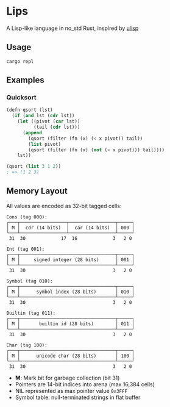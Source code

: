 # Lips

A Lisp-like language in no_std Rust, inspired by [ulisp](https://github.com/technoblogy/ulisp)

## Usage

`cargo repl`

## Examples

### Quicksort

```lisp
(defn qsort (lst)
  (if (and lst (cdr lst))
    (let ((pivot (car lst))
          (tail (cdr lst)))
      (append
        (qsort (filter (fn (x) (< x pivot)) tail))
        (list pivot)
        (qsort (filter (fn (x) (not (< x pivot))) tail))))
    lst))

(qsort (list 3 1 2))
; => (1 2 3)
```

## Memory Layout

All values are encoded as 32-bit tagged cells:

```
Cons (tag 000):
┌───┬─────────────────┬─────────────────┬─────┐
│ M │  cdr (14 bits)  │  car (14 bits)  │ 000 │
└───┴─────────────────┴─────────────────┴─────┘
 31  30             17  16             3   2 0

Int (tag 001):
┌───┬───────────────────────────────────┬─────┐
│ M │     signed integer (28 bits)      │ 001 │
└───┴───────────────────────────────────┴─────┘
 31  30                                3   2 0

Symbol (tag 010):
┌───┬───────────────────────────────────┬─────┐
│ M │      symbol index (28 bits)       │ 010 │
└───┴───────────────────────────────────┴─────┘
 31  30                                3   2 0

Builtin (tag 011):
┌───┬───────────────────────────────────┬─────┐
│ M │       builtin id (28 bits)        │ 011 │
└───┴───────────────────────────────────┴─────┘
 31  30                                3   2 0

Char (tag 100):
┌───┬───────────────────────────────────┬─────┐
│ M │      unicode char (28 bits)       │ 100 │
└───┴───────────────────────────────────┴─────┘
 31  30                                3   2 0
```

- **M**: Mark bit for garbage collection (bit 31)
- Pointers are 14-bit indices into arena (max 16,384 cells)
- NIL represented as max pointer value `0x3FFF`
- Symbol table: null-terminated strings in flat buffer
